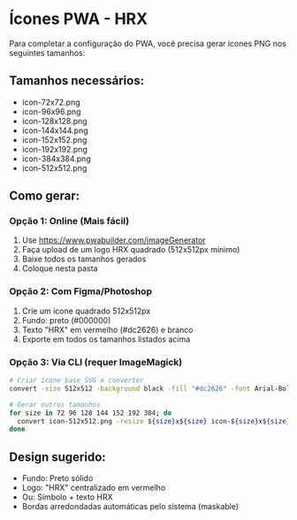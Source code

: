 # Ícones PWA - HRX

Para completar a configuração do PWA, você precisa gerar ícones PNG nos seguintes tamanhos:

## Tamanhos necessários:
- icon-72x72.png
- icon-96x96.png
- icon-128x128.png
- icon-144x144.png
- icon-152x152.png
- icon-192x192.png
- icon-384x384.png
- icon-512x512.png

## Como gerar:

### Opção 1: Online (Mais fácil)
1. Use https://www.pwabuilder.com/imageGenerator
2. Faça upload de um logo HRX quadrado (512x512px mínimo)
3. Baixe todos os tamanhos gerados
4. Coloque nesta pasta

### Opção 2: Com Figma/Photoshop
1. Crie um ícone quadrado 512x512px
2. Fundo: preto (#000000)
3. Texto "HRX" em vermelho (#dc2626) e branco
4. Exporte em todos os tamanhos listados acima

### Opção 3: Via CLI (requer ImageMagick)
```bash
# Criar ícone base SVG e converter
convert -size 512x512 -background black -fill "#dc2626" -font Arial-Bold -pointsize 200 -gravity center label:HRX icon-512x512.png

# Gerar outros tamanhos
for size in 72 96 128 144 152 192 384; do
  convert icon-512x512.png -resize ${size}x${size} icon-${size}x${size}.png
done
```

## Design sugerido:
- Fundo: Preto sólido
- Logo: "HRX" centralizado em vermelho
- Ou: Símbolo + texto HRX
- Bordas arredondadas automáticas pelo sistema (maskable)
